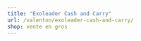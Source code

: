 ```yaml
---
title: "Exoleader Cash and Carry"
url: /valenton/exoleader-cash-and-carry/
shop: vente en gros
---
```

